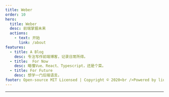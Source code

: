 ```yaml
---
title: Weber
order: 10
hero:
  title: Weber
  desc: 前端掌握未来
  actions:
    - text: 开始
      link: /about
features:
  - title: A Blog
    desc: 专注写作前端博客，记录日常所得。
  - title:  For Now
    desc: 略懂Vue、React、Typescript，还是个菜。
  - title: For Future
    desc: 想学一门后端语言。
footer: Open-source MIT Licensed | Copyright © 2020<br />Powered by liujiayii@foxmail.com
---
```


---
